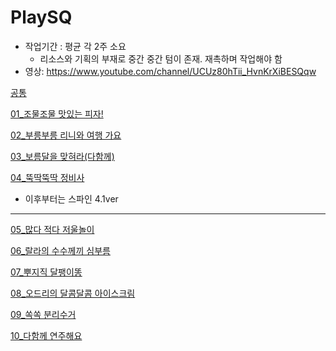 # PlaySQ

- 작업기간 : 평균 각 2주 소요
    - 리소스와 기획의 부재로 중간 중간 텀이 존재. 재촉하며 작업해야 함
- 영상: https://www.youtube.com/channel/UCUz80hTii_HvnKrXiBESQqw

[공통](https://www.notion.so/ff6a2838890c4dfca23579fdac78b365?pvs=21)

[01_조물조물 맛있는 피자!](https://www.notion.so/01_-2d9cfd83cd8e43d9b445bcd45cd55053?pvs=21)

[02_부릉부릉 리니와 여행 가요](https://www.notion.so/02_-83e2f597ee2a4523baed0e2d676a509c?pvs=21)

[03_보름달을 맞혀라(다함께)](https://www.notion.so/03_-da3312bb3e20437dab88a31027ba19f3?pvs=21)

[04_뚝딱뚝딱 정비사](https://www.notion.so/04_-632a72dc5c314eaa8e3bda791c4d7362?pvs=21)

- 이후부터는 스파인 4.1ver

---

[05_많다 적다 저울놀이](https://www.notion.so/05_-02b02b06eabe4ce6aa39674d30f4d694?pvs=21)

[06_랄라의 수수께끼 심부름](https://www.notion.so/06_-ba37ba1faf204cd0853d4a1873305350?pvs=21)

[07_뿌지직 달팽이똥](https://www.notion.so/07_-d54357a69a064d7ca4fb65950db08eea?pvs=21)

[08_오드리의 달콤달콤 아이스크림](https://www.notion.so/08_-d7cf74f3bbc74c239a6f97b58c32e265?pvs=21)

[09_쏙쏙 분리수거](https://www.notion.so/09_-03e08b291a66452c96c5736be2e61c53?pvs=21)

[10_다함께 연주해요](https://www.notion.so/10_-8a7447121ac149abafa5bda6686ce1ea?pvs=21)
